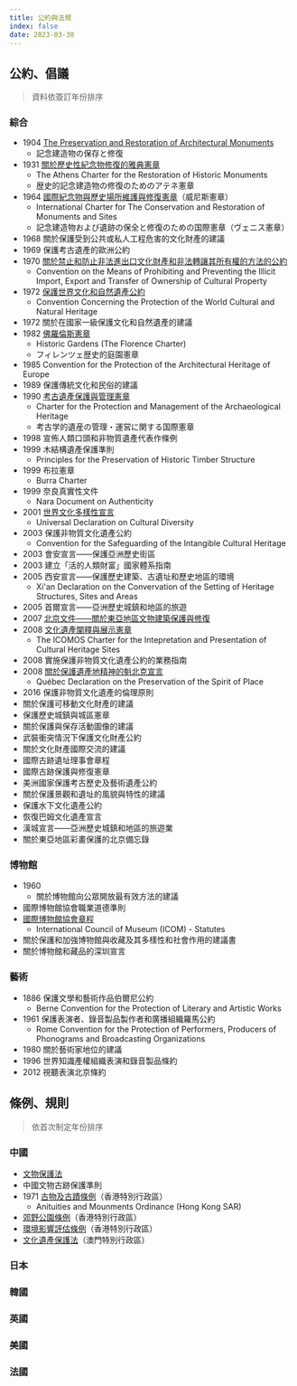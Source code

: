 ```yaml
---
title: 公約與法規
index: false
date: 2023-03-30
---
```

## 公約、倡議
> 資料依簽訂年份排序
### 綜合
- 1904 [The Preservation and Restoration of Architectural Monuments](1904-the-preservation-and-restoration-of-architectural-mounments.md)
  - 記念建造物の保存と修復
- 1931 [關於歷史性紀念物修復的雅典憲章](1931-the-athens-charter-for-the-restoration-of-historic-monuments.md)
   - The Athens Charter for the Restoration of Historic Monuments
   - 歴史的記念建造物の修復のためのアテネ憲章
- 1964 [國際紀念物與歷史場所維護與修復憲章](1964-international-charter-for-the-conservation-and-restoration-of-mounments-and-sites.md)（威尼斯憲章）
   - International Charter for The Conservation and Restoration of Monuments and Sites
   - 記念建造物および遺跡の保全と修復のための国際憲章（ヴェニス憲章）
- 1968 關於保護受到公共或私人工程危害的文化財產的建議
- 1969 保護考古遺產的歐洲公約
- 1970 [關於禁止和防止非法進出口文化財產和非法轉讓其所有權的方法的公約](1970-convention-on-the-means-of-prohibiting-and-preventing-the-illicit-import-export-and-transfer-of-ownership-of-cultural-property.md)
  - Convention on the Means of Prohibiting and Preventing the Illicit Import, Export and Transfer of Ownership of Cultural Property
- 1972 [保護世界文化和自然遺產公約](1972-convention-concerning-the-protection-of-the-world-cultural-and-natural-heritage.md)
  - Convention Concerning the Protection of the World Cultural and Natural Heritage
- 1972 關於在國家一級保護文化和自然遺產的建議
- 1982 [佛羅倫斯憲章](1982-historic-gardens-the-florence-charter.md)
    - Historic Gardens (The Florence Charter)
    - フィレンツェ歴史的庭園憲章
- 1985 Convention for the Protection of the Architectural Heritage of Europe
- 1989 保護傳統文化和民俗的建議
- 1990 [考古遺產保護與管理憲章](1990-charter-for-the-protection-and-management-of-the-archaeological-heritage.md)
  - Charter for the Protection and Management of the Archaeological Heritage
  - 考古学的遺産の管理・運営に関する国際憲章
- 1998 宣佈人類口頭和非物質遺產代表作條例
- 1999 木結構遺產保護準則
  - Principles for the Preservation of Historic Timber Structure
- 1999 布拉憲章
  - Burra Charter
- 1999 奈良真實性文件
  - Nara Document on Authenticity
- 2001 [世界文化多樣性宣言](2001-universal-declaration-on-cultural-diversity.md)
  - Universal Declaration on Cultural Diversity
- 2003 保護非物質文化遺產公約
  - Convention for the Safeguarding of the Intangible Cultural Heritage
- 2003 會安宣言——保護亞洲歷史街區
- 2003 建立「活的人類財富」國家體系指南
- 2005 西安宣言——保護歷史建築、古遺址和歷史地區的環境
  - Xi'an Declaration on the Convervation of the Setting of Heritage Structures, Sites and Areas
- 2005 首爾宣言——亞洲歷史城鎮和地區的旅遊
- 2007 [北京文件——關於東亞地區文物建築保護與修復](2007-beijing-document-on-the-conservation-and-restoration-of-historic-buildings-in-east-asia.md)
- 2008 [文化遺產闡釋與展示憲章](2008-the-icomos-charter-for-the-intepretation-and-presentation-of-cultural-heritage-sites.md)
  - The ICOMOS Charter for the Intepretation and Presentation of Cultural Heritage Sites
- 2008 實施保護非物質文化遺產公約的業務指南
- 2008 [關於保護遺產地精神的魁北克宣言](2008-quebec-declaration-on-the-preservation-of-the-spirit-of-place.md)
  - Québec Declaration on the Preservation of the Spirit of Place
- 2016 保護非物質文化遺產的倫理原則
- 關於保護可移動文化財產的建議
- 保護歷史城鎮與城區憲章
- 關於保護與保存活動圖像的建議
- 武裝衝突情況下保護文化財產公約
- 關於文化財產國際交流的建議
- 國際古跡遺址理事會章程
- 國際古跡保護與修復憲章
- 美洲國家保護考古歷史及藝術遺產公約
- 關於保護景觀和遺址的風貌與特性的建議
- 保護水下文化遺產公約
- 恢復巴姆文化遺產宣言
- 漢城宣言——亞洲歷史城鎮和地區的旅遊業
- 關於東亞地區彩畫保護的北京備忘錄
### 博物館
- 1960
   - 關於博物館向公眾開放最有效方法的建議
- 國際博物館協會職業道德準則
- [國際博物館協會章程](icom-statues.md)
  - International Council of Museum (ICOM) - Statutes
- 關於保護和加強博物館與收藏及其多樣性和社會作用的建議書
- 關於博物館和藏品的深圳宣言
### 藝術
- 1886 保護文學和藝術作品伯爾尼公約
  - Berne Convention for the Protection of Literary and Artistic Works
- 1961 保護表演者、錄音製品製作者和廣播組織羅馬公約
  - Rome Convention for the Protection of Performers, Producers of Phonograms and Broadcasting Organizations
- 1980 關於藝術家地位的建議
- 1996 世界知識產權組織表演和錄音製品條約
- 2012 視聽表演北京條約
## 條例、規則
> 依首次制定年份排序

### 中國
- [文物保護法](ordinance&regulation/cn/README.md)
- 中國文物古跡保護準則
- 1971 [古物及古蹟條例](ordinance&regulation/hksar/cap-53-antiquities-and-monuments-ordinance.md)（香港特別行政區）
  - Anituities and Mounments Ordinance (Hong Kong SAR)
- [郊野公園條例](ordinance&regulation/hksar/cap-208-country-parks-ordinance.md)（香港特別行政區）
- [環境影響評估條例](ordinance&regulation/hksar/cap-499-environmental-impact-assessment-ordinance.md)（香港特別行政區）
- [文化遺產保護法](ordinance&regulation/msar/README.md)（澳門特別行政區）
### 日本
### 韓國
### 英國
### 美國
### 法國